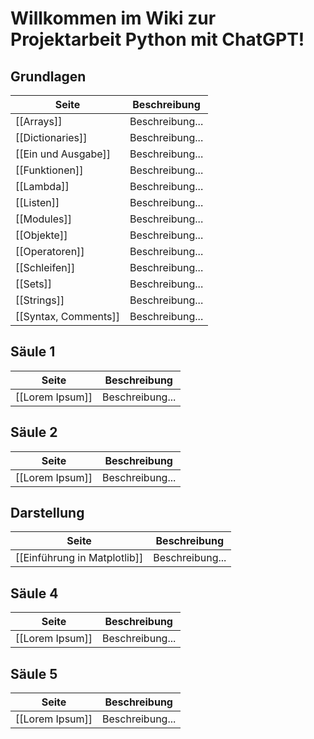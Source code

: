 # Willkommen im Wiki zur Projektarbeit Python mit ChatGPT!

## Grundlagen
| Seite | Beschreibung |
| ----------- | ----------- |
| [[Arrays]] | Beschreibung... |
| [[Dictionaries]] | Beschreibung... |
| [[Ein und Ausgabe]] | Beschreibung... |
| [[Funktionen]] | Beschreibung... |
| [[Lambda]] | Beschreibung... |
| [[Listen]] | Beschreibung... |
| [[Modules]] | Beschreibung... |
| [[Objekte]] | Beschreibung... |
| [[Operatoren]] | Beschreibung... |
| [[Schleifen]] | Beschreibung... |
| [[Sets]] | Beschreibung... |
| [[Strings]] | Beschreibung... |
| [[Syntax, Comments]] | Beschreibung... |

## Säule 1
| Seite | Beschreibung |
| ----------- | ----------- |
| [[Lorem Ipsum]] | Beschreibung... |

## Säule 2
| Seite | Beschreibung |
| ----------- | ----------- |
| [[Lorem Ipsum]] | Beschreibung... |

## Darstellung
| Seite | Beschreibung |
| ----------- | ----------- |
| [[Einführung in Matplotlib]] | Beschreibung... |

## Säule 4
| Seite | Beschreibung |
| ----------- | ----------- |
| [[Lorem Ipsum]] | Beschreibung... |

## Säule 5
| Seite | Beschreibung |
| ----------- | ----------- |
| [[Lorem Ipsum]] | Beschreibung... |